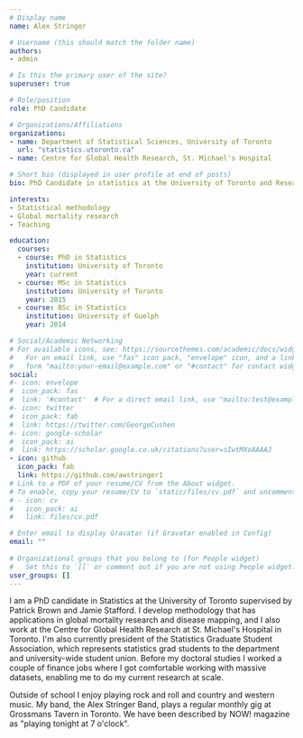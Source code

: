 ```yaml
---
# Display name
name: Alex Stringer

# Username (this should match the folder name)
authors:
- admin

# Is this the primary user of the site?
superuser: true

# Role/position
role: PhD Candidate

# Organizations/Affiliations
organizations:
- name: Department of Statistical Sciences, University of Toronto
  url: "statistics.utoronto.ca"
- name: Centre for Global Health Research, St. Michael's Hospital

# Short bio (displayed in user profile at end of posts)
bio: PhD Candidate in statistics at the University of Toronto and Research Coordinator II, Centre for Global Health Research, St. Michael's Hospital

interests:
- Statistical methodology
- Global mortality research
- Teaching

education:
  courses:
  - course: PhD in Statistics
    institution: University of Toronto
    year: current
  - course: MSc in Statistics
    institution: University of Toronto
    year: 2015
  - course: BSc in Statistics
    institution: University of Guelph
    year: 2014

# Social/Academic Networking
# For available icons, see: https://sourcethemes.com/academic/docs/widgets/#icons
#   For an email link, use "fas" icon pack, "envelope" icon, and a link in the
#   form "mailto:your-email@example.com" or "#contact" for contact widget.
social:
#- icon: envelope
#  icon_pack: fas
#  link: '#contact'  # For a direct email link, use "mailto:test@example.org".
#- icon: twitter
#  icon_pack: fab
#  link: https://twitter.com/GeorgeCushen
#- icon: google-scholar
#  icon_pack: ai
#  link: https://scholar.google.co.uk/citations?user=sIwtMXoAAAAJ
- icon: github
  icon_pack: fab
  link: https://github.com/awstringer1
# Link to a PDF of your resume/CV from the About widget.
# To enable, copy your resume/CV to `static/files/cv.pdf` and uncomment the lines below.  
# - icon: cv
#   icon_pack: ai
#   link: files/cv.pdf

# Enter email to display Gravatar (if Gravatar enabled in Config)
email: ""
  
# Organizational groups that you belong to (for People widget)
#   Set this to `[]` or comment out if you are not using People widget.  
user_groups: []
---
```


I am a PhD candidate in Statistics at the University of Toronto supervised by Patrick Brown and Jamie Stafford. I develop methodology that has applications in global mortality research and disease mapping, and I also work at the Centre for Global Health Research at St. Michael's Hospital in Toronto. I'm also currently president of the Statistics Graduate Student Association, which represents statistics grad students to the department and university-wide student union. Before my doctoral studies I worked a couple of finance jobs where I got comfortable working with massive datasets, enabling me to do my current research at scale.

Outside of school I enjoy playing rock and roll and country and western music. My band, the Alex Stringer Band, plays a regular monthly gig at Grossmans Tavern in Toronto. We have been described by NOW! magazine as "playing tonight at 7 o'clock".


